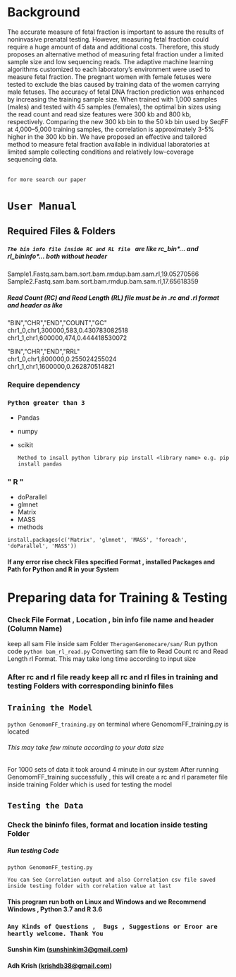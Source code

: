 # Background
The accurate measure of fetal fraction is important to assure the results of noninvasive prenatal testing. However, measuring fetal fraction could require a huge amount of data and additional costs. Therefore, this study proposes an alternative method of measuring fetal fraction under a limited sample size and low sequencing reads. The adaptive machine learning algorithms customized to each laboratory’s environment were used to measure fetal fraction. The pregnant women with female fetuses were tested to exclude the bias caused by training data of the women carrying male fetuses. The accuracy of fetal DNA fraction prediction was enhanced by increasing the training sample size. When trained with 1,000 samples (males) and tested with 45 samples (females), the optimal bin sizes using the read count and read size features were 300 kb and 800 kb, respectively. Comparing the new 300 kb bin to the 50 kb bin used by SeqFF at 4,000–5,000 training samples, the correlation is approximately 3-5% higher in the 300 kb bin. We have proposed an effective and tailored method to measure fetal fraction available in individual laboratories at limited sample collecting conditions and relatively low-coverage sequencing data.

 <br> `for more search our paper`
# `User Manual`
## Required Files & Folders
##### `The bin info file inside RC and RL file ` are like rc_bin*...  and rl_bininfo*... both  without header

Sample1.Fastq.sam.bam.sort.bam.rmdup.bam.sam.rl,19.05270566
Sample2.Fastq.sam.bam.sort.bam.rmdup.bam.sam.rl,17.65618359

##### Read Count (RC) and Read Length (RL) file must be in .rc and .rl format and header as like <br>
"BIN","CHR","END","COUNT","GC" <br>
chr1_0,chr1,300000,583,0.430783082518<br>
chr1_1,chr1,600000,474,0.444418530072<br>

"BIN","CHR","END","RRL"<br>
chr1_0,chr1,800000,0.255024255024<br>
chr1_1,chr1,1600000,0.262870514821 <br>

### Require dependency
### `Python greater than 3`
 - Pandas 
 - numpy
 - scikit
   
   ```Method to insall python library pip install <library name> e.g. pip install pandas ```
 
### " R "
  - doParallel
  - glmnet
  - Matrix
  - MASS
  - methods
  
  ```install.packages(c('Matrix', 'glmnet', 'MASS', 'foreach', 'doParallel', 'MASS'))```

#### If any error rise check Files specified Format , installed Packages and Path for Python and R in your System

# Preparing data for Training & Testing
### Check File Format , Location , bin info file name and header (Column Name) 
keep all sam File inside sam Folder `TheragenGenomecare/sam/`
Run python code `python bam_rl_read.py` Converting sam file to Read Count rc and  Read Length rl Format. This may take long time according to input size

### After rc and rl file ready keep all rc and rl files in training and testing Folders with corresponding bininfo files

## ``` Training the Model ```
`python GenomomFF_training.py`  on terminal where GenomomFF_training.py is located

###### This may take few minute according to your data size <br>
For 1000 sets of data it took around 4 minute in our system 
After running GenomomFF_training successfully , this will create a rc and rl parameter  file inside training Folder which is used for testing the model

## `Testing the Data`
### Check the bininfo files, format and location inside testing Folder
#####  Run testing Code 
```python GenomomFF_testing.py``` 

`` You can See Correlation output and also Correlation csv file saved inside testing folder with correlation value at last ``
#### This program run both on Linux and Windows and we Recommend Windows , Python 3.7 and R 3.6 
### `Any Kinds of Questions ,  Bugs , Suggestions or Eroor are heartly welcome. Thank You`
#### Sunshin Kim (sunshinkim3@gmail.com)
#### Adh Krish (krishdb38@gmail.com)
